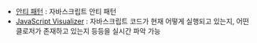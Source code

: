 - [안티 패턴](https://ui.toast.com/fe-guide/ko_ANTI-PATTERN)
  : 자바스크립트 안티 패턴
- [JavaScript Visualizer](https://ui.dev/javascript-visualizer)
  : 자바스크립트 코드가 현재 어떻게 실행되고 있는지, 어떤 클로저가 존재하고 있는지 등등을 실시간 파악 가능
